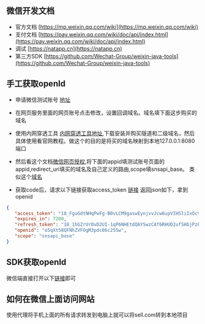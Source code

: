 ## 

## 微信开发文档
+ 官方文档 [https://mp.weixin.qq.com/wiki](https://mp.weixin.qq.com/wiki)
+ 支付文档 [https://pay.weixin.qq.com/wiki/doc/api/index.html](https://pay.weixin.qq.com/wiki/doc/api/index.html)
+ 调试 [https://natapp.cn](https://natapp.cn)
+ 第三方SDK [https://github.com/Wechat-Group/weixin-java-tools](https://github.com/Wechat-Group/weixin-java-tools)

## 手工获取openId

+ 申请微信测试账号 [地址](https://mp.weixin.qq.com/debug/cgi-bin/sandboxinfo?action=showinfo&t=sandbox/index)
+ 在网页服务里面的网页账号点击修改，设置回调域名。域名填下面这步购买的域名
+ 使用内网穿透工具 [内网穿透工具地址](https://natapp.cn),下载安装并购买隧道和二级域名，然后具体使用看官网教程。做这个的目的是将买的域名映射到本地127.0.0.1:8080端口

+ 然后看这个文档[微信网页授权](https://mp.weixin.qq.com/wiki?t=resource/res_main&id=mp1421140842),将下面的appid填测试账号页面的appid,redirect_uri填买的域名及自己定义的路由,scope填snsapi_base。
类似这个[域名](https://open.weixin.qq.com/connect/oauth2/authorize?appid=wx2f0ca69f45b1075e&redirect_uri=http://debugjoker.natapp1.cc/sell/weixin/auth&response_type=code&scope=snsapi_base&state=STATE#wechat_redirect)

+ 获取code后，请求以下链接获取access_token [链接](https://api.weixin.qq.com/sns/oauth2/access_token?appid=wx2f0ca69f45b1075e&secret=fb863a5f7498fe9fb18ee5a3ae78c673&code=CODE&grant_type=authorization_code)
返回json如下，拿到openid
```json
{
   "access_token": "18_FguGdtNHqPwFg-B0vLCM9gaswEynjvvJcw6upVIHSliIxOc94Aaq3CQDKW45hBMgiZ28ngRiKwTy8pE-DF73lwIxJSwBOPxw02fQP7VCZLU", 
   "expires_in": 7200, 
   "refresh_token": "18_1hGZrUrDvD2UI-1qP6NHEtdQ6YSwzCAf6RHUD2ufSHbjPzBtQDxdJafXNggO-hafk_X7ucG_XjCmIzJtJ1LF3mfpNwXXxWgqvInLqa3iIYU", 
   "openid": "o5qXt58QFNhZVFOgM3pdc06c25Sw", 
   "scope": "snsapi_base"
}
```

## SDK获取openId
微信端直接打开以下[链接](http://zlq.xxgblog.com/sell/wechat/authorize?returnUrl=https://www.baidu.com/)即可

## 如何在微信上面访问网站
使用代理将手机上面的所有请求转发到电脑上就可以将sell.com转到本地项目



